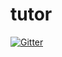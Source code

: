 # tutor

[![Gitter](https://badges.gitter.im/tutorws/Lobby.svg)](https://gitter.im/tutorws/Lobby?utm_source=badge&utm_medium=badge&utm_campaign=pr-badge&utm_content=badge)